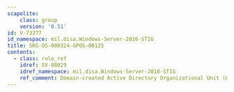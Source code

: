```yaml
---
scapolite:
    class: group
    version: '0.51'
id: V-73377
id_namespace: mil.disa.Windows-Server-2016-STIG
title: SRG-OS-000324-GPOS-00125
contents:
  - class: rule_ref
    idref: SV-88029
    idref_namespace: mil.disa.Windows-Server-2016-STIG
    ref_comment: Domain-created Active Directory Organizational Unit (OU) ob ...
---
```



